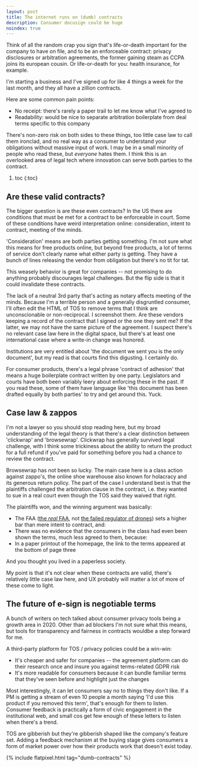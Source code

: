 ```yaml
---
layout: post
title: The internet runs on (dumb) contracts
description: Consumer docusign could be huge
noindex: true
---
```


Think of all the random crap you sign that's life-or-death important for the company to have on file, and to be an enforceable contract: privacy disclosures or arbitration agreements, the former gaining steam as CCPA joins its european cousin. Or life-or-death for you: health insurance, for example.

I'm starting a business and I've signed up for like 4 things a week for the last month, and they all have a zillion contracts.

Here are some common pain points:

* No receipt: there's rarely a paper trail to let me know what I've agreed to
* Readability: would be nice to separate arbitration boilerplate from deal terms specific to this company

There's non-zero risk on both sides to these things, too little case law to call them ironclad, and no real way as a consumer to understand your obligations without massive input of work. I may be in a small minority of people who read these, but *everyone* hates them. I think this is an overlooked area of legal tech where innovation can serve both parties to the contract.

1. toc
{:toc}

## Are these valid contracts?

The bigger question is are these even contracts? In the US there are conditions that must be met for a contract to be enforceable in court. Some of these conditions have weird interpretation online: consideration, intent to contract, meeting of the minds.

'Consideration' means are both parties getting something. I'm not sure what this means for free products online, but beyond free products, a lot of terms of service don't clearly name what either party is getting. They have a bunch of lines releasing the vendor from obligation but there's no tit for tat.

This weasely behavior is great for companies -- not promising to do anything probably discourages legal challenges. But the flip side is that it could invalidate these contracts.

The lack of a neutral 3rd party that's acting as notary affects meeting of the minds. Because I'm a terrible person and a generally disgruntled consumer, I'll often edit the HTML of TOS to remove terms that I think are unconscionable or non-reciprocal. I screenshot them. Are these vendors keeping a record of the contract that I signed or the one they sent me? If the latter, we may not have the same picture of the agreement. I suspect there's no relevant case law here in the digital space, but there's at least one international case where a write-in change was honored.

Institutions are very entitled about 'the document we sent you is the only document', but my read is that courts find this digusting. I certainly do.

For consumer products, there's a legal phrase 'contract of adhesion' that means a huge boilerplate contract written by one party. Legislators and courts have both been variably leery about enforcing these in the past. If you read these, some of them have language like 'this document has been drafted equally by both parties' to try and get around this. Yuck.

## Case law & zappos

I'm not a lawyer so you should stop reading here, but my broad understanding of the legal theory is that there's a clear distinction between 'clickwrap' and 'browsewrap'. Clickwrap has generally survived legal challenge, with I think some trickiness about the ability to return the product for a full refund if you've paid for something before you had a chance to review the contract.

Browsewrap has not been so lucky. The main case here is a class action against zappo's, the online shoe warehouse also known for holacracy and its generous return policy. The part of the case I understand best is that the plaintiffs challenged the arbitration clause in the contract, i.e. they wanted to sue in a real court even though the TOS said they waived that right.

The plaintiffs won, and the winning argument was basically:

* The FAA ([the *real* FAA](https://en.wikipedia.org/wiki/Federal_Arbitration_Act), not [the failed regulator of drones](https://www.lawfareblog.com/dc-circuit-shoots-down-drone-regulations-taylor-v-huerta)) sets a higher bar than mere intent to contract, and:
* There was no evidence that the consumers in the class had even been shown the terms, much less agreed to them, because:
* In a paper printout of the homepage, the link to the terms appeared at the bottom of page three

And you thought you lived in a paperless society.

My point is that it's not clear when these contracts are valid, there's relatively little case law here, and UX probably will matter a lot of more of these come to light.

## The future of e-sign is negotiable terms

A bunch of writers on tech talked about consumer privacy tools being a growth area in 2020. Other than ad blockers I'm not sure what this means, but tools for transparency and fairness in contracts wouldbe a step forward for me.

A third-party platform for TOS / privacy policies could be a win-win:

* It's cheaper and safer for companies -- the agreement platform can do their research once and insure you against terms-related GDPR risk
* It's more readable for consumers because it can bundle familiar terms that they've seen before and highlight just the changes

Most interestingly, it can let consumers say no to things they don't like. If a PM is getting a stream of even 10 people a month saying 'I'd use this product if you removed this term', that's enough for them to listen. Consumer feedback is practically a form of civic engagement in the institutional web, and small cos get few enough of these letters to listen when there's a trend.

TOS are gibberish but they're gibberish shaped like the company's feature set. Adding a feedback mechanism at the buying stage gives consumers a form of market power over how their products work that doesn't exist today.

{% include flatpixel.html tag="dumb-contracts" %}
